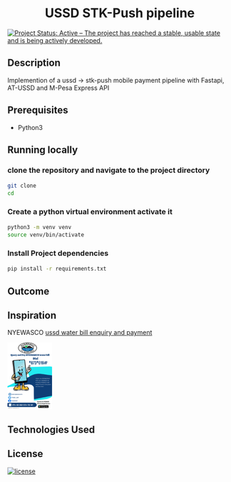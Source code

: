 <h1 align="center"><b>USSD STK-Push pipeline
</b></h1>

[![Project Status: Active – The project has reached a stable, usable state and is being actively developed.](https://www.repostatus.org/badges/latest/active.svg)](https://www.repostatus.org/#active)
## <b>Description</b>
Implemention of a ussd -> stk-push mobile payment pipeline with Fastapi, AT-USSD and M-Pesa Express API

## <b>Prerequisites</b>
- Python3



## <b>Running locally</b>
### clone the repository and navigate to the project directory
```bash
git clone 
cd 
```
### Create a python virtual environment activate it
```bash
python3 -m venv venv
source venv/bin/activate
```
### Install Project dependencies
```bash
pip install -r requirements.txt
```
## <b>Outcome</b>

## <b>Inspiration</b>
NYEWASCO [ussd water bill enquiry and payment](http://www.nyewasco.co.ke/ussd-water-bill-enquiry/)

<img height="150" src="images/nyewasco.jpeg"></img>

## <b>Technologies Used</b>

## <b>License</b>
[![license](https://img.shields.io/github/license/mashape/apistatus.svg?style=for-the-badge)](LICENSE)